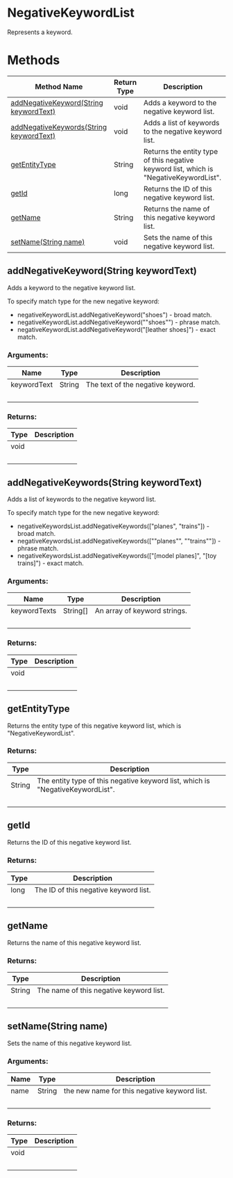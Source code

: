 # NegativeKeywordList
Represents a keyword.
# Methods
|Method Name|Return Type|Description|
|-|-|-
[addNegativeKeyword(String keywordText)](#addnegativekeyword~string-keywordtext~)|void|Adds a keyword to the negative keyword list.
[addNegativeKeywords(String keywordText)](#addnegativekeywords~string-keywordtext~)|void|Adds a list of keywords to the negative keyword list.
[getEntityType](#getentitytype)|String|Returns the entity type of this negative keyword list, which is "NegativeKeywordList".<br />
[getId](#getid)|long|Returns the ID of this negative keyword list.<br />
[getName](#getname)|String|Returns the name of this negative keyword list.<br />
[setName(String name)](#setname~string-name~)|void|Sets the name of this negative keyword list.<br />

## <a name="addnegativekeyword~string-keywordtext~"></a>addNegativeKeyword(String keywordText)
Adds a keyword to the negative keyword list.

To specify match type for the new negative keyword:

- negativeKeywordList.addNegativeKeyword("shoes") - broad match.
- negativeKeywordList.addNegativeKeyword("\"shoes\"") - phrase match.
- negativeKeywordList.addNegativeKeyword("[leather shoes]") - exact match.


### Arguments:
|Name|Type|Description|
|-|-|-
keywordText|String|The text of the negative keyword.<br />
&nbsp;|&nbsp;|&nbsp;
### Returns:
|Type|Description|
|-|-
void|
&nbsp;|&nbsp;
## <a name="addnegativekeywords~string-keywordtext~"></a>addNegativeKeywords(String keywordText)
Adds a list of keywords to the negative keyword list.

To specify match type for the new negative keyword:

- negativeKeywordsList.addNegativeKeywords(["planes", "trains"]) - broad match.
- negativeKeywordsList.addNegativeKeywords(["\"planes\"", "\"trains\""]) - phrase match.
- negativeKeywordsList.addNegativeKeywords(["[model planes]", "[toy trains]") - exact match.

### Arguments:
|Name|Type|Description|
|-|-|-
keywordTexts|String[]|An array of keyword strings.<br />
&nbsp;|&nbsp;|&nbsp;
### Returns:
|Type|Description|
|-|-
void|
&nbsp;|&nbsp;
## <a name="getentitytype"></a>getEntityType
Returns the entity type of this negative keyword list, which is "NegativeKeywordList".




### Returns:
|Type|Description|
|-|-
String|The entity type of this negative keyword list, which is "NegativeKeywordList".
&nbsp;|&nbsp;
## <a name="getid"></a>getId
Returns the ID of this negative keyword list.

### Returns:
|Type|Description|
|-|-
long|The ID of this negative keyword list.
&nbsp;|&nbsp;
## <a name="getname"></a>getName
Returns the name of this negative keyword list.

### Returns:
|Type|Description|
|-|-
String|The name of this negative keyword list.
&nbsp;|&nbsp;
## <a name="setname~string-name~"></a>setName(String name)
Sets the name of this negative keyword list.


### Arguments:
|Name|Type|Description|
|-|-|-
name|String|the new name for this negative keyword list.
&nbsp;|&nbsp;|&nbsp;
### Returns:
|Type|Description|
|-|-
void|
&nbsp;|&nbsp;
